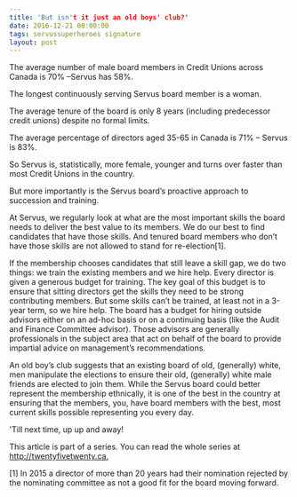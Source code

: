 ```yaml
---
title: 'But isn't it just an old boys' club?'
date: 2016-12-21 00:00:00 
tags: servussuperheroes signature
layout: post
---
```

The average number of male board members in Credit Unions across Canada is 70% –Servus has 58%.

The longest continuously serving Servus board member is a woman. 

The average tenure of the board is only 8 years (including predecessor credit unions) despite no formal limits.

The average percentage of directors aged 35-65 in Canada is 71% – Servus is 83%.
 
So Servus is, statistically, more female, younger and turns over faster than most Credit Unions in the country.
 
But more importantly is the Servus board’s proactive approach to succession and training. 
 
At Servus, we regularly look at what are the most important skills the board needs to deliver the best value to its members.  We do our best to find candidates that have those skills.  And tenured board members who don’t have those skills are not allowed to stand for re-election[1].
 
If the membership chooses candidates that still leave a skill gap, we do two things:  we train the existing members and we hire help.  Every director is given a generous budget for training.  The key goal of this budget is to ensure that sitting directors get the skills they need to be strong contributing members.  But some skills can’t be trained, at least not in a 3-year term, so we hire help.  The board has a budget for hiring outside advisors either on an ad-hoc basis or on a continuing basis (like the Audit and Finance Committee advisor).  Those advisors are generally professionals in the subject area that act on behalf of the board to provide impartial advice on management’s recommendations.
 
An old boy’s club suggests that an existing board of old, (generally) white, men manipulate the elections to ensure their old, (generally) white male friends are elected to join them.  While the Servus board could better represent the membership ethnically, it is one of the best in the country at ensuring that the members, you, have board members with the best, most current skills possible representing you every day.

'Till next time, up up and away!

This article is part of a series. You can read the whole series at http://twentyfivetwenty.ca.​
 
[1] In 2015 a director of more than 20 years had their nomination rejected by the nominating committee as not a good fit for the board moving forward.
